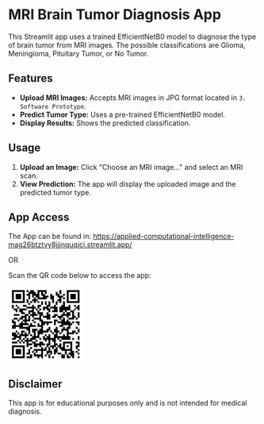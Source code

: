 # MRI Brain Tumor Diagnosis App
This Streamlit app uses a trained EfficientNetB0 model to diagnose the type of brain tumor from MRI images. The possible classifications are Glioma, Meningioma, Pituitary Tumor, or No Tumor.

## Features

- **Upload MRI Images:** Accepts MRI images in JPG format located in `3. Software Prototype`.
- **Predict Tumor Type:** Uses a pre-trained EfficientNetB0 model.
- **Display Results:** Shows the predicted classification.

## Usage

1. **Upload an Image:** Click "Choose an MRI image..." and select an MRI scan.
2. **View Prediction:** The app will display the uploaded image and the predicted tumor type.

## App Access
The App can be found in: https://applied-computational-intelligence-mag26btztvy8jjjnquqici.streamlit.app/

OR

Scan the QR code below to access the app:

<img src="6_Streamlit_App/qr-code.png" alt="QR Code" width="30%">

## Disclaimer

This app is for educational purposes only and is not intended for medical diagnosis.
